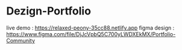 # Dezign-Portfolio

live demo : https://relaxed-peony-35cc88.netlify.app
figma design : https://www.figma.com/file/DjJcVpbQ5C700yLWDXEkMX/Portfolio-Community
